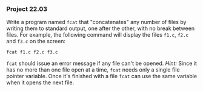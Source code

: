 ### Project 22.03

Write a program named `fcat` that "concatenates" any number of files by writing
them to standard output, one after the other, with no break between files. For
example, the following command will display the files `f1.c`, `f2.c` and `f3.c`
on the screen:

```
fcat f1.c f2.c f3.c
```

`fcat` should issue an error message if any file can't be opened. *Hint:* Since
it has no more than one file open at a time, `fcat` needs only a single file
pointer variable. Once it's finished with a file `fcat` can use the same
variable when it opens the next file.